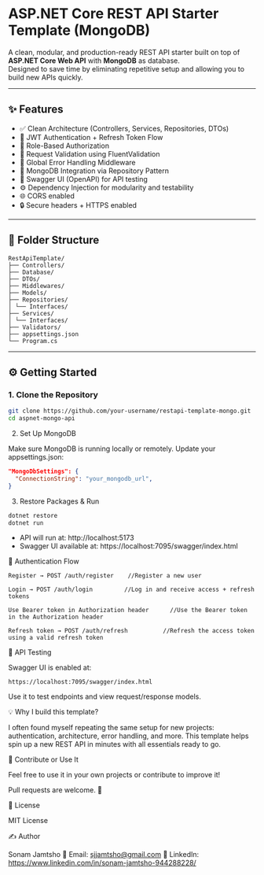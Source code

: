 # ASP.NET Core REST API Starter Template (MongoDB)

A clean, modular, and production-ready REST API starter built on top of **ASP.NET Core Web API** with **MongoDB** as database.  
Designed to save time by eliminating repetitive setup and allowing you to build new APIs quickly.

---

## ✨ Features

- ✅ Clean Architecture (Controllers, Services, Repositories, DTOs)
- 🔐 JWT Authentication + Refresh Token Flow
- 👥 Role-Based Authorization
- 🧾 Request Validation using FluentValidation
- 🧼 Global Error Handling Middleware
- 🔁 MongoDB Integration via Repository Pattern
- 📖 Swagger UI (OpenAPI) for API testing
- ⚙️ Dependency Injection for modularity and testability
- 🌐 CORS enabled
- 🔒 Secure headers + HTTPS enabled

---

## 📁 Folder Structure
```
RestApiTemplate/
├── Controllers/
├── Database/
├── DTOs/
├── Middlewares/
├── Models/
├── Repositories/
│ └── Interfaces/
├── Services/
│ └── Interfaces/
├── Validators/
├── appsettings.json
└── Program.cs
```

---

## ⚙️ Getting Started

### 1. Clone the Repository

```bash
git clone https://github.com/your-username/restapi-template-mongo.git
cd aspnet-mongo-api
```

2. Set Up MongoDB

Make sure MongoDB is running locally or remotely.
Update your appsettings.json:

```json
"MongoDbSettings": {
  "ConnectionString": "your_mongodb_url",
}
```

3. Restore Packages & Run
```bash
dotnet restore
dotnet run
```

- API will run at: http://localhost:5173
- Swagger UI available at: https://localhost:7095/swagger/index.html

🔐 Authentication Flow

    Register → POST /auth/register    //Register a new user

    Login → POST /auth/login         //Log in and receive access + refresh tokens

    Use Bearer token in Authorization header      //Use the Bearer token in the Authorization header

    Refresh token → POST /auth/refresh          //Refresh the access token using a valid refresh token

  🧪 API Testing

Swagger UI is enabled at:

    https://localhost:7095/swagger/index.html

  Use it to test endpoints and view request/response models.

💡 Why I build this template?

I often found myself repeating the same setup for new projects: authentication, architecture, error handling, and more.
This template helps spin up a new REST API in minutes with all essentials ready to go.

🤝 Contribute or Use It

Feel free to use it in your own projects or contribute to improve it!

Pull requests are welcome. 🌟

📄 License

MIT License

✍️ Author

Sonam Jamtsho
📧 Email: sjjamtsho@gmail.com
🔗 LinkedIn: https://www.linkedin.com/in/sonam-jamtsho-944288228/


